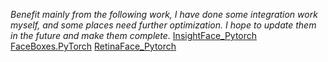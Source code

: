 *Benefit mainly from the following work, I have done some integration work myself, and some places need further optimization. I hope to update them in the future and make them complete.*
[InsightFace_Pytorch](https://github.com/TreB1eN/InsightFace_Pytorch)
[FaceBoxes.PyTorch](https://github.com/zisianw/FaceBoxes.PyTorch)
[RetinaFace_Pytorch](https://github.com/supernotman/RetinaFace_Pytorch)


